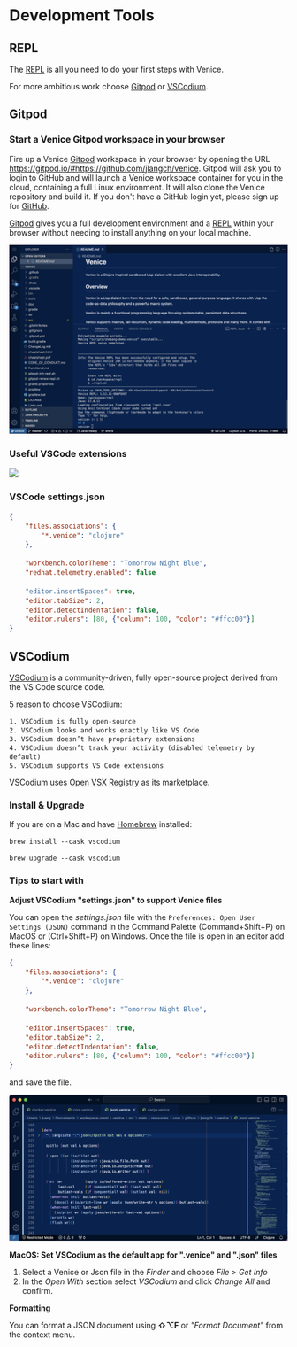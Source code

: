 # Development Tools



## REPL

The [REPL](doc/readme/repl.md) is all you need to do your first steps with Venice.

For more ambitious work choose [Gitpod](#gitpod) or [VSCodium](#vscodium).



## Gitpod

### Start a Venice Gitpod workspace in your browser

Fire up a Venice [Gitpod](https://gitpod.io/) workspace in your browser by opening the URL https://gitpod.io/#https://github.com/jlangch/venice. Gitpod will ask you to login to GitHub and will launch a Venice workspace container for you in the cloud, containing a full Linux environment. It will also clone the Venice repository and build it. If you don't have a GitHub login yet, please sign up for [GitHub](https://github.com/).

[Gitpod](https://gitpod.io/) gives you a full development environment and a [REPL](doc/readme/repl.md) within your browser without needing to install anything on your local machine.

<img src="https://github.com/jlangch/venice/blob/master/doc/assets/gitpod/gitpod-repl.png">


### Useful VSCode extensions

<img src="https://github.com/jlangch/venice/blob/master/doc/assets/gitpod/gitpod-VsCodeExtensions.png" width="300">


### VSCode settings.json

```json
{
    "files.associations": {
        "*.venice": "clojure"
    },
    
    "workbench.colorTheme": "Tomorrow Night Blue",
    "redhat.telemetry.enabled": false    
    
    "editor.insertSpaces": true,
    "editor.tabSize": 2,
    "editor.detectIndentation": false,
    "editor.rulers": [80, {"column": 100, "color": "#ffcc00"}]   
}
```



## VSCodium

[VSCodium](https://vscodium.com/) is a community-driven, fully open-source project derived from the VS Code source code.

5 reason to choose VSCodium:

    1. VSCodium is fully open-source
    2. VSCodium looks and works exactly like VS Code
    3. VSCodium doesn’t have proprietary extensions
    4. VSCodium doesn’t track your activity (disabled telemetry by default)
    5. VSCodium supports VS Code extensions
 
VSCodium uses [Open VSX Registry](https://open-vsx.org/) as its marketplace.


### Install & Upgrade

If you are on a Mac and have [Homebrew](https://brew.sh/) installed:

```
brew install --cask vscodium
```

```
brew upgrade --cask vscodium
```



### Tips to start with
   
**Adjust VSCodium "settings.json" to support Venice files**

You can open the *settings.json* file with the `Preferences: Open User Settings (JSON)` command in the Command Palette (Command+Shift+P) on MacOS or (Ctrl+Shift+P) on Windows. Once the file is open in an editor add these lines:

```json
{
    "files.associations": {
        "*.venice": "clojure"
    },
    
    "workbench.colorTheme": "Tomorrow Night Blue",
    
    "editor.insertSpaces": true,
    "editor.tabSize": 2,
    "editor.detectIndentation": false,
    "editor.rulers": [80, {"column": 100, "color": "#ffcc00"}]   
}
```

and save the file.

<img src="https://github.com/jlangch/venice/blob/master/doc/assets/vscodium/vscodium.png">

**MacOS: Set VSCodium as the default app for ".venice" and ".json" files**

1. Select a Venice or Json file in the *Finder* and choose *File > Get Info*
2. In the *Open With* section select *VSCodium* and click *Change All* and confirm.


**Formatting**

You can format a JSON document using **⇧⌥F** or *"Format Document"* from the context menu.




